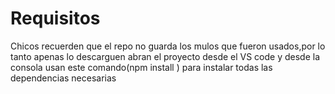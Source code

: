 # Requisitos
Chicos recuerden que el repo no guarda los mulos que fueron usados,por lo tanto apenas lo
descarguen abran el proyecto desde el VS code y desde la consola usan este comando(npm install ) para instalar 
todas las dependencias necesarias
